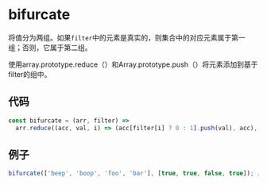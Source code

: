 # bifurcate

将值分为两组。如果`filter`中的元素是真实的，则集合中的对应元素属于第一组；否则，它属于第二组。

使用array.prototype.reduce（）和Array.prototype.push（）将元素添加到基于filter的组中。

## 代码

```js
const bifurcate = (arr, filter) =>
  arr.reduce((acc, val, i) => (acc[filter[i] ? 0 : 1].push(val), acc), [[], []]);
```

## 例子

```js
bifurcate(['beep', 'boop', 'foo', 'bar'], [true, true, false, true]); // [ ['beep', 'boop', 'bar'], ['foo'] ]
```

